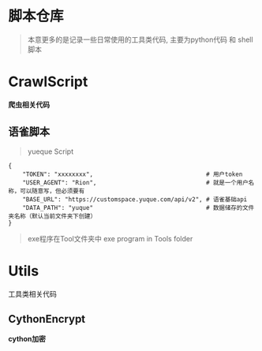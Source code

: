 # 脚本仓库

> 本意更多的是记录一些日常使用的工具类代码, 主要为python代码 和 shell脚本

# CrawlScript
**爬虫相关代码**
## 语雀脚本
> yueque Script
```
{
    "TOKEN": "xxxxxxxx",                                # 用户token
    "USER_AGENT": "Rion",                               # 就是一个用户名称，可以随意写，但必须要有
    "BASE_URL": "https://customspace.yuque.com/api/v2", # 语雀基础api
    "DATA_PATH": "yuque"                                # 数据储存的文件夹名称（默认当前文件夹下创建）
}
```
> exe程序在Tool文件夹中
> exe program in Tools folder

# Utils 
工具类相关代码
## CythonEncrypt
**cython加密**
